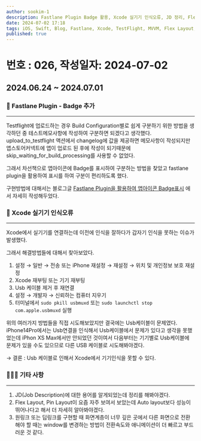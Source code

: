 ```yaml
---
author: sookim-1
description: Fastlane Plugin Badge 활용, Xcode 실기기 인식오류, JD 정리, Flex Layout & Pin Layout 라이브러리, 서비스 메인 로직 ViewModel, 딥링크 활용시 Tip
date: 2024-07-02 17:18
tags: iOS, Swift, Blog, Fastlane, Xcode, TestFlight, MVVM, Flex Layout, Pin Layout, DeepLink
published: true
---
```

# 번호 : 026, 작성일자: 2024-07-02
## 2024.06.24 ~ 2024.07.01
### 🚀 Fastlane Plugin - Badge 추가
---

Testflight에 업로드하는 경우 Build Configuration별로 쉽게 구분하기 위한 방법을 생각하던 중 테스트메모사항에 작성하여 구분하면 되겠다고 생각했다.
upload_to_testflight 액션에서 changelog에 값을 제공하면 메모사항이 작성되지만 앱스토어커넥트에 앱이 업로드 된 후에 작성이 되기때문에 skip_waiting_for_build_processing를 사용할 수 없었다.

그래서 차선책으로 앱아이콘에 Badge를 표시하여 구분하는 방법을 찾았고 fastlane plugin을 활용하여 표시를 하여 구분이 편리하도록 했다.

구현방법에 대해서는 블로그글 [Fastlane Plugin을 활용하여 앱아이콘 Badge표시](https://sookim-1.tistory.com/entry/iOS-Fastlane-Plugin%EC%9D%84-%ED%99%9C%EC%9A%A9%ED%95%98%EC%97%AC-%EC%95%B1%EC%95%84%EC%9D%B4%EC%BD%98-Badge-%ED%91%9C%EC%8B%9C) 에서 자세히 작성해두었다.


### 🚨 Xcode 실기기 인식오류
---

Xcode에서 실기기를 연결하는데 이전에 인식을 잘하다가 갑자기 인식을 못하는 이슈가 발생했다.

그래서 해결방법들에 대해서 찾아보았다. 

1. 설정 → 일반 → 전송 또는 iPhone 재설정 → 재설정 → 위치 및 개인정보 보호 재설정
2. Xcode 재부팅 또는 기기 재부팅
3. Usb 케이블 제거 후 재연결
4. 설정 → 개발자 → 신뢰하는 컴퓨터 지우기
5. 터미널에서 `sudo pkill usbmuxd` 또는 `sudo launchctl stop com.apple.usbmuxd` 실행

위의 여러가지 방법들을 직접 시도해보았지만 결국에는 Usb케이블이 문제였다. iPhone14Pro에서는 Usb연결을 인식해서 Usb케이블에서 문제가 있다고 생각을 못했었는데 iPhon XS Max에서만 안되었던 것이여서 다음부터는 기기별로 Usb케이블에 문제가 있을 수도 있으므로 다른 USB 케이블로 시도해봐야겠다.

→ 결론 : Usb 케이블로 인해서 Xcode에서 기기인식을 못할 수 있다.


### 🙋🏻‍♂️ 기타 사항
---

1. JD(Job Description)에 대한 용어를 알게되었는데 정리를 해봐야겠다.
2. Flex Layout, Pin Layout이 요즘 자주 보여서 보았는데 Auto layout보다 성능이 뛰어나다고 해서 더 자세히 알아봐야겠다.
3. 원링크 또는 딥링크를 구현할 때 화면계층이 너무 깊은 곳에서 다른 화면으로 전환해야 할 때는 window를 변경하는 방법이 전환속도와 애니메이션이 더 빠르고 부드러운 것 같다.
